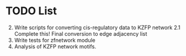 # TODO List

2. Write scripts for converting cis-regulatory data to KZFP network
    2.1 Complete this! Final conversion to edge adjacency list
3. Write tests for zfnetwork module
4. Analysis of KZFP network motifs.
